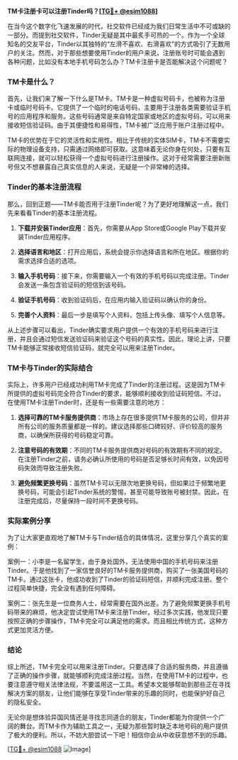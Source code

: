 **TM卡注册卡可以注册Tinder吗？[[TG💪+ @esim1088](https://t.me/s/esim1088)]**

在当今这个数字化飞速发展的时代，社交软件已经成为我们日常生活中不可或缺的一部分。而提到社交软件，Tinder无疑是其中最炙手可热的一个。作为一个全球知名的交友平台，Tinder以其独特的“左滑不喜欢、右滑喜欢”的方式吸引了无数用户的关注。然而，对于那些想要使用Tinder的用户来说，注册账号时可能会遇到各种问题，比如没有本地手机号码怎么办？TM卡注册卡是否能解决这个问题呢？

### TM卡是什么？

首先，让我们来了解一下什么是TM卡。TM卡是一种虚拟号码卡，也被称为注册卡或临时号码卡。它提供了一个临时的电话号码，主要用于注册各类需要验证手机号的应用程序和服务。这些号码通常是来自特定国家或地区的虚拟号码，可以用来接收短信验证码。由于其便捷性和易得性，TM卡被广泛应用于账户注册过程中。

TM卡的优势在于它的灵活性和实用性。相比于传统的实体SIM卡，TM卡不需要实际的物理设备支持，只需通过网络即可获取。这意味着无论你身在何处，只要有互联网连接，就可以轻松获得一个虚拟号码进行注册操作。这对于经常需要注册新账号但又不想暴露自己真实信息的人来说，无疑是一个非常棒的选择。

### Tinder的基本注册流程

那么，回到正题——TM卡能否用于注册Tinder呢？为了更好地理解这一点，我们先来看看Tinder的基本注册流程。

1. **下载并安装Tinder应用**：首先，你需要从App Store或Google Play下载并安装Tinder应用程序。
   
2. **选择语言和地区**：打开应用后，系统会提示你选择语言和所在地区。根据你的需求选择合适的选项。

3. **输入手机号码**：接下来，你需要输入一个有效的手机号码以完成注册。Tinder会发送一条包含验证码的短信到该号码。

4. **验证手机号码**：收到验证码后，在应用内输入验证码以确认你的身份。

5. **完善个人资料**：最后一步是填写个人资料，包括上传头像、填写个人信息等。

从上述步骤可以看出，Tinder确实要求用户提供一个有效的手机号码来进行注册，并且会通过短信发送验证码来验证这个号码的真实性。因此，理论上讲，只要TM卡能够正常接收短信验证码，就完全可以用来注册Tinder。

### TM卡与Tinder的实际结合

实际上，许多用户已经成功利用TM卡完成了Tinder的注册过程。这是因为TM卡所提供的虚拟号码完全符合Tinder的要求，能够顺利接收到验证码短信。不过，在使用TM卡注册Tinder时，还是有一些需要注意的地方：

1. **选择可靠的TM卡服务提供商**：市场上存在很多提供TM卡服务的公司，但并非所有公司的服务质量都是一样的。建议选择那些口碑较好、评价较高的服务商，以确保所获得的号码稳定可靠。

2. **注意号码的有效期**：不同的TM卡服务提供商对号码的有效期有不同的规定。在注册Tinder之前，请务必确认所使用的号码是否足够长时间有效，以免因号码失效而导致注册失败。

3. **避免频繁更换号码**：虽然TM卡可以无限次地更换号码，但如果过于频繁地更换号码，可能会引起Tinder系统的警惕，甚至可能导致账号被封禁。因此，在注册完成后，尽量保持一段时间不更换号码。

### 实际案例分享

为了让大家更直观地了解TM卡与Tinder结合的具体情况，这里分享几个真实的案例：

案例一：小李是一名留学生，由于身处国外，无法使用中国的手机号码来注册Tinder。于是他找到了一家信誉良好的TM卡服务提供商，购买了一张美国号码的TM卡。通过这张卡，他成功收到了Tinder的验证码短信，并顺利完成注册。整个过程简单快捷，完全没有遇到任何障碍。

案例二：张先生是一位商务人士，经常需要在国外出差。为了避免频繁更换手机号码带来的麻烦，他决定尝试使用TM卡来注册Tinder。经过多次实践，他发现只要按照正确的步骤操作，TM卡完全可以满足他的需求。而且相比传统方式，这种方式更加灵活方便。

### 结论

综上所述，TM卡完全可以用来注册Tinder。只要选择了合适的服务商，并且遵循了正确的操作步骤，就能够顺利完成注册过程。当然，在使用TM卡的过程中，也要注意遵守相关法律法规，不要滥用这一工具。希望本文能够帮助到那些正在寻找解决方案的朋友，让他们能够在享受Tinder带来的乐趣的同时，也能保护好自己的隐私安全。

无论你是想体验异国风情还是寻找志同道合的朋友，Tinder都能为你提供一个广阔的舞台。而TM卡作为辅助工具之一，无疑为那些暂时缺乏本地号码的用户提供了极大的便利。所以，不妨大胆尝试一下吧！相信你会从中收获意想不到的乐趣。

[[TG💪+ @esim1088](https://t.me/s/esim1088) ![Image](https://i.postimg.cc/4NQfJmqS/Snipaste-2025-05-13-00-14-12.png)]